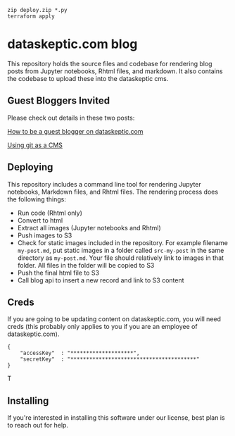 ```
zip deploy.zip *.py
terraform apply
```




# dataskeptic.com blog

This repository holds the source files and codebase for rendering blog posts from Jupyter notebooks, Rhtml files, and markdown.  It also contains the codebase to upload these into the dataskeptic cms.

## Guest Bloggers Invited

Please check out details in these two posts:

[How to be a guest blogger on dataskeptic.com](http://dataskeptic.com/blog/meta/2016/how-to-be-a-guest-blogger-on-dataskeptic.com)

[Using git as a CMS](http://dataskeptic.com/blog/meta/2017/using-git-as-a-cms)

## Deploying

This repository includes a command line tool for rendering Jupyter notebooks, Markdown files, and Rhtml files.  The rendering process does the following things:

* Run code (Rhtml only)
* Convert to html
* Extract all images (Jupyter notebooks and Rhtml)
* Push images to S3
* Check for static images included in the repository.  For example filename `my-post.md`, put static images in a folder called `src-my-post` in the same directory as `my-post.md`.  Your file should relatively link to images in that folder.  All files in the folder will be copied to S3
* Push the final html file to S3
* Call blog api to insert a new record and link to S3 content

## Creds

If you are going to be updating content on dataskeptic.com, you will need creds (this probably only applies to you if you are an employee of dataskeptic.com).

```
{
    "accessKey"  : "********************",
    "secretKey"  : "****************************************"
}
```

T

## Installing

If you're interested in installing this software under our license, best plan is to reach out for help.


